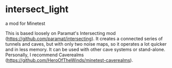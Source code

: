 # intersect_light
a mod for Minetest


This is based loosely on Paramat's Intersecting mod (https://github.com/paramat/intersecting). It creates a connected series of tunnels and caves, but with only two noise maps, so it operates a lot quicker and in less memory. It can be used with other cave systems or stand-alone. Personally, I recommend Caverealms (https://github.com/HeroOfTheWinds/minetest-caverealms).
